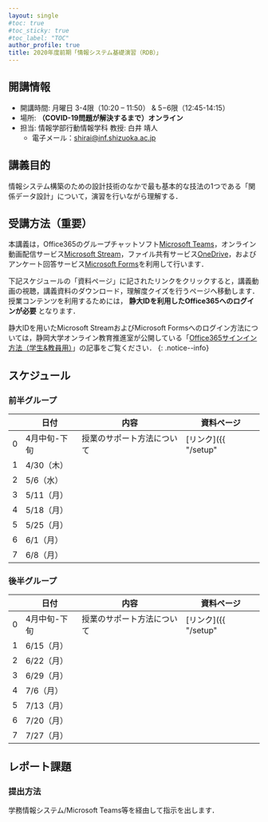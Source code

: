 ```yaml
---
layout: single
#toc: true
#toc_sticky: true
#toc_label: "TOC"
author_profile: true
title: 2020年度前期「情報システム基礎演習（RDB）」
---
```



## 開講情報

* 開講時間: 月曜日 3-4限（10:20 – 11:50） & 5−6限（12:45-14:15）
* 場所: **（COVID-19問題が解決するまで）オンライン**
* 担当: 情報学部行動情報学科 教授: 白井 靖人
  * 電子メール：shirai@inf.shizuoka.ac.jp


## 講義目的

情報システム構築のための設計技術のなかで最も基本的な技法の1つである「関係データ設計」について，演習を行いながら理解する．


## 受講方法（重要）

本講義は，Office365のグループチャットソフト[Microsoft Teams](https://www.microsoft.com/ja-jp/microsoft-365/microsoft-teams/group-chat-software)，オンライン動画配信サービス[Microsoft Stream](https://web.microsoftstream.com/)，ファイル共有サービス[OneDrive](https://onedrive.live.com/)，およびアンケート回答サービス[Microsoft Forms](https://forms.office.com/)を利用して行います．

下記スケジュールの「資料ページ」に記されたリンクをクリックすると，講義動画の視聴，講義資料のダウンロード，理解度クイズを行うページへ移動します．授業コンテンツを利用するためには， **静大IDを利用したOffice365へのログインが必要** となります．

静大IDを用いたMicrosoft StreamおよびMicrosoft Formsへのログイン方法については，静岡大学オンライン教育推進室が公開している「[Office365サインイン方法（学生&教員用）](https://wwp.shizuoka.ac.jp/online-education/office365%e3%82%b5%e3%82%a4%e3%83%b3%e3%82%a4%e3%83%b3%ef%bc%86-ms-stream%e8%a6%96%e8%81%b4%e6%96%b9%e6%b3%95%ef%bc%88%e5%ad%a6%e7%94%9f%e6%95%99%e5%93%a1%e7%94%a8%ef%bc%89/)」の記事をご覧ください．
{: .notice--info}


## スケジュール
### 前半グループ

|    | 日付 | 内容                       | 資料ページ |
| --- | ---- | -------------------------- | ---- |
| 0   | 4月中旬-下旬| 授業のサポート方法について   | [リンク]({{ "/setup" | relative_url }})      |
| 1   | 4/30（木） |    |       |
| 2   | 5/6（水） |    |   |
| 3   | 5/11（月） |    |      |
| 4   | 5/18（月） |   |      |
| 5   | 5/25（月） |   |      |
| 6   | 6/1（月） |   |      |
| 7   | 6/8（月） |   |      |


### 後半グループ

|    | 日付 | 内容                       | 資料ページ |
| --- | ---- | -------------------------- | ---- |
| 0   | 4月中旬-下旬| 授業のサポート方法について   | [リンク]({{ "/setup" | relative_url }})      |
| 1   | 6/15（月） |    |      |
| 2   | 6/22（月） |    |      |
| 3   | 6/29（月） |    |      |
| 4   | 7/6（月） |   |      |
| 5   | 7/13（月） |   |      |
| 6   | 7/20（月） |   |      |
| 7   | 7/27（月） |   |      |


## レポート課題
### 提出方法

学務情報システム/Microsoft Teams等を経由して指示を出します．


